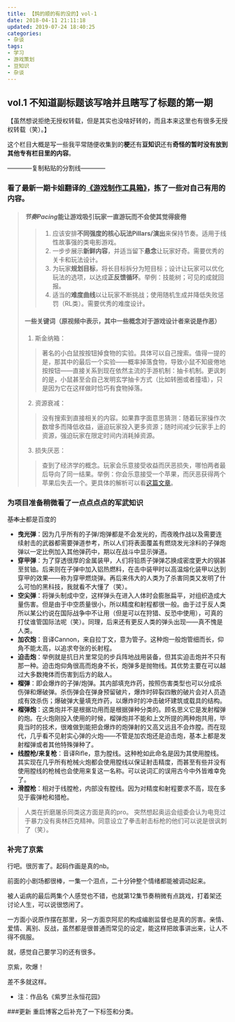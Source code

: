 ```yaml
---
title: 【鸽的顺的有的没的】vol-1
date: 2018-04-11 21:11:18
updated: 2019-07-24 18:40:25
categories:
- 杂谈
tags:
- 学习
- 游戏策划
- 豆知识
- 杂谈
---
```


## vol.1 不知道副标题该写啥并且瞎写了标题的第一期

【虽然想说拒绝无授权转载，但是其实也没啥好转的，而且本来这里也有很多无授权转载（笑）。】

这个栏目大概是写一些我平常随便收集到的**梗**还有**豆知识**还有**奇怪的暂时没有放到其他专有栏目里的内容**。

————复制粘贴的分割线————

### 看了最新一期卡姐翻译的[《游戏制作工具箱》](https://www.bilibili.com/video/av21786911)，拣了一些对自己有用的内容。

> #### *节奏Pacing*能让游戏吸引玩家一直游玩而不会使其觉得疲倦
>
>> 1. 应该安排**不同强度的核心玩法Pillars/演出**来保持节奏。适用于线性故事强的类电影游戏。
>> 2. 一步步展示**新鲜内容**，并适当留下**悬念**让玩家好奇。需要优秀的关卡和玩法设计。
>> 3. 为玩家**规划目标**，将长目标拆分为短目标；设计让玩家可以优化玩法的选项，以达成**正反馈循环**。举例：技能树；可见的成就回报。
>> 4. 适当的**难度曲线**以让玩家不断挑战；使用随机生成并降低失败惩罚（RL类）。需要优秀的难度设计。
>
> #### 一些关键词（原视频中表示，其中一些概念对于游戏设计者来说是作恶）
>
> 1. 斯金纳箱：
>> 著名的小白鼠按按钮掉食物的实验。具体可以自己搜索。值得一提的是，那其中的最后一个实验——概率掉落食物，导致小鼠不知疲倦地按按钮——直接关系到现在依然主流的手游机制：抽卡机制。更讽刺的是，小鼠甚至会自己发明玄学抽卡方式（比如转圈或者撞墙），只是因为它在这样做时恰巧有食物掉落。
> 2. 资源衰减：
>> 没有搜索到直接相关的内容。如果靠字面意思猜测：随着玩家操作次数增多而降低收益，逼迫玩家投入更多资源；随时间减少玩家手上的资源，强迫玩家在限定时间内消耗掉资源。
> 3. 损失厌恶：
>> 查到了经济学的概念。玩家会乐意接受收益而厌恶损失，哪怕两者最后导向了同一结果。举例：你会乐意接受一个苹果，而厌恶获得两个苹果后失去一个。更具体的解析可以看[这篇文章](https://www.jianshu.com/p/437d077e875a?from=timeline)。

### 为项目准备稍微看了一点点点点的军武知识
~~基本上~~都是百度的

- **曳光弹**：因为几乎所有的子弹/炮弹都是不会发光的，而夜晚作战以及需要连续射击的武器都需要弹道参考，所以人们将表面覆盖有燃烧发光涂料的子弹炮弹以一定比例加入其他弹药中，期以在战斗中显示弹道。
- **穿甲弹**：为了穿透很厚的金属装甲，人们将铅质子弹弹芯换成密度更大的钢甚至贫铀。后来则在子弹中加入铝热燃料，在击中装甲时以高温熔化装甲以达到穿甲的效果——称为穿甲燃烧弹。再后来伟大的人类为了杀害同类又发明了什么可怕的黑科技，我就看不大懂了（笑）。
- **空尖弹**：将弹头制成中空，这样弹头在进入人体时会膨胀扁平，对组织造成大量伤害。但是由于中空质量很小，所以精度和射程都很一般。由于过于反人类所以某公约说在国际战争中不让用（但是可以在狩猎、反恐中使用），可真的打仗谁管国际法呢（笑）。同理，后来还有更反人类的弹头出现——真不愧是人类。
- **加农炮**：音译Cannon，来自拉丁文，意为管子。这种炮一般炮管细而长，仰角不能太高，以追求夸张的长射程。
- **迫击炮**：举例就是抗日片里常见的步兵阵地战用装备，但其实迫击炮并不只有那一种。迫击炮仰角很高而炮身不长，炮弹多是抛物线。其优势主要在可以越过大多数掩体而伤害到后方的敌人。
- **榴弹**：即会爆炸的子弹/炮弹。其内部填充炸药，按照伤害类型也可以分成杀伤弹和爆破弹。杀伤弹会在弹身预留破片，爆炸时碎裂四散的破片会对人员造成有效杀伤；爆破弹大量填充炸药，以爆炸时的冲击破坏建筑或载具的结构。
- **榴弹炮**：这类炮并不是根据功用而是根据弹种分类的。顾名思义它是发射榴弹的炮。在火炮刚投入使用的时候，榴弹炮并不能和上文所提的两种炮共用，毕竟当时的技术，很难做到能把会爆炸的炮弹射的又高又远且不会炸膛。而在现代，几乎看不见射实心弹的火炮——不管是加农炮还是迫击炮，基本上都是发射榴弹或者其他特殊弹种了。
- **线膛枪/来复枪**：音译Rifle，意为膛线。这种枪如此命名是因为其使用膛线。其实现在几乎所有枪械火炮都会使用膛线以保证射击精度，而甚至有些并没有使用膛线的枪械也会使用来复这一名称。可以说词汇的误用古今中外皆难幸免了。
- **滑膛枪**：相对于线膛枪，内部没有膛线。因为对精度和射程要求不高，现在多见于霰弹枪和猎枪。


>人类在折磨屠杀同类这方面是真的pro。
>突然想起奥运会组委会认为电竞过于暴力没有奥林匹克精神。同意设立了拳击射击标枪的他们可以说是很讽刺了（笑）。

### 补完了京紫

行吧。很厉害了。起码作画是真的nb。

前面的小剧场都很棒，一集一个泪点，二十分钟整个情绪都能被调动起来。

被人诟病的最后两集个人感觉也不错，也就第12集节奏稍微有点跳戏，打着架还讨论人生，可以说很悠闲了。

一方面小说原作摆在那里，另一方面京阿尼的构成编剧监督也是真的厉害。亲情、爱情、离别、反战，虽然都是很普通而常见的设定，能这样把故事讲出来，让人不得不佩服。

就，感觉自己要学习的还有很多。

京紫，吹爆！

差不多就这样。

* 注：作品名《紫罗兰永恒花园》

###更新
重启博客之后补充了一下标签和分类。